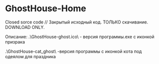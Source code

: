 # GhostHouse-Home
Closed sorce code // Закрытый исходный код.  ТОЛЬКО скачивание.  DOWNLOAD ONLY.  

Описание:
.\GhostHouse-ghost.ico\  - версия программы.exe с иконкой призрака



.\GhostHouse-cat_ghost\  -версия программы с иконкой кота под одеялом для праздника
